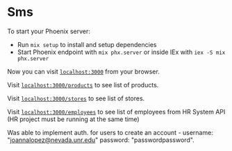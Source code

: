 # Sms

To start your Phoenix server:

- Run `mix setup` to install and setup dependencies
- Start Phoenix endpoint with `mix phx.server` or inside IEx with `iex -S mix phx.server`

Now you can visit [`localhost:3000`](http://localhost:3000) from your browser.

Visit [`localhost:3000/products`](http://localhost:3000/products) to see list of products.

Visit [`localhost:3000/stores`](http://localhost:3000/stores) to see list of stores.

Visit [`localhost:3000/employees`](http://localhost:3000/employees) to see list of employees from HR System API (HR project must be running at the same time)

Was able to implement auth. for users to create an account - username: "joannalopez@nevada.unr.edu" password: "passwordpassword".
